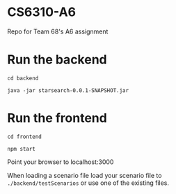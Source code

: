 # CS6310-A6
Repo for Team 68's A6 assignment

# Run the backend

`cd backend`

`java -jar starsearch-0.0.1-SNAPSHOT.jar`

# Run the frontend

`cd frontend`

`npm start`

Point your browser to localhost:3000


When loading a scenario file load your scenario file to `./backend/testScenarios` or use one of the existing files.

